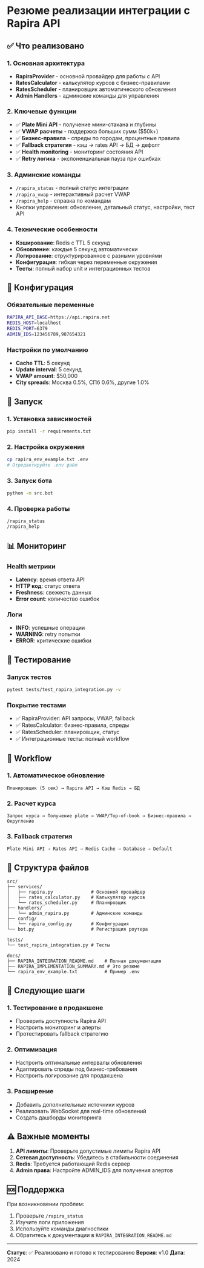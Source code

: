 # Резюме реализации интеграции с Rapira API

## ✅ Что реализовано

### 1. Основная архитектура
- **RapiraProvider** - основной провайдер для работы с API
- **RatesCalculator** - калькулятор курсов с бизнес-правилами
- **RatesScheduler** - планировщик автоматического обновления
- **Admin Handlers** - админские команды для управления

### 2. Ключевые функции
- ✅ **Plate Mini API** - получение мини-стакана и глубины
- ✅ **VWAP расчеты** - поддержка больших сумм ($50k+)
- ✅ **Бизнес-правила** - спреды по городам, процентные правила
- ✅ **Fallback стратегия** - кэш → rates API → БД → дефолт
- ✅ **Health monitoring** - мониторинг состояния API
- ✅ **Retry логика** - экспоненциальная пауза при ошибках

### 3. Админские команды
- `/rapira_status` - полный статус интеграции
- `/rapira_vwap` - интерактивный расчет VWAP
- `/rapira_help` - справка по командам
- Кнопки управления: обновление, детальный статус, настройки, тест API

### 4. Технические особенности
- **Кэширование**: Redis с TTL 5 секунд
- **Обновление**: каждые 5 секунд автоматически
- **Логирование**: структурированное с разными уровнями
- **Конфигурация**: гибкая через переменные окружения
- **Тесты**: полный набор unit и интеграционных тестов

## 🔧 Конфигурация

### Обязательные переменные
```bash
RAPIRA_API_BASE=https://api.rapira.net
REDIS_HOST=localhost
REDIS_PORT=6379
ADMIN_IDS=123456789,987654321
```

### Настройки по умолчанию
- **Cache TTL**: 5 секунд
- **Update interval**: 5 секунд
- **VWAP amount**: $50,000
- **City spreads**: Москва 0.5%, СПб 0.6%, другие 1.0%

## 🚀 Запуск

### 1. Установка зависимостей
```bash
pip install -r requirements.txt
```

### 2. Настройка окружения
```bash
cp rapira_env_example.txt .env
# Отредактируйте .env файл
```

### 3. Запуск бота
```bash
python -m src.bot
```

### 4. Проверка работы
```
/rapira_status
/rapira_help
```

## 📊 Мониторинг

### Health метрики
- **Latency**: время ответа API
- **HTTP код**: статус ответа
- **Freshness**: свежесть данных
- **Error count**: количество ошибок

### Логи
- **INFO**: успешные операции
- **WARNING**: retry попытки
- **ERROR**: критические ошибки

## 🧪 Тестирование

### Запуск тестов
```bash
pytest tests/test_rapira_integration.py -v
```

### Покрытие тестами
- ✅ RapiraProvider: API запросы, VWAP, fallback
- ✅ RatesCalculator: бизнес-правила, спреды
- ✅ RatesScheduler: планировщик, статус
- ✅ Интеграционные тесты: полный workflow

## 🔄 Workflow

### 1. Автоматическое обновление
```
Планировщик (5 сек) → Rapira API → Кэш Redis → БД
```

### 2. Расчет курса
```
Запрос курса → Получение plate → VWAP/Top-of-book → Бизнес-правила → Округление
```

### 3. Fallback стратегия
```
Plate Mini API → Rates API → Redis Cache → Database → Default
```

## 📁 Структура файлов

```
src/
├── services/
│   ├── rapira.py              # Основной провайдер
│   ├── rates_calculator.py    # Калькулятор курсов
│   └── rates_scheduler.py     # Планировщик
├── handlers/
│   └── admin_rapira.py        # Админские команды
├── config/
│   └── rapira_config.py       # Конфигурация
└── bot.py                     # Регистрация роутера

tests/
└── test_rapira_integration.py # Тесты

docs/
├── RAPIRA_INTEGRATION_README.md    # Полная документация
├── RAPIRA_IMPLEMENTATION_SUMMARY.md # Это резюме
└── rapira_env_example.txt          # Пример .env
```

## 🎯 Следующие шаги

### 1. Тестирование в продакшене
- Проверить доступность Rapira API
- Настроить мониторинг и алерты
- Протестировать fallback стратегию

### 2. Оптимизация
- Настроить оптимальные интервалы обновления
- Адаптировать спреды под бизнес-требования
- Настроить логирование для продакшена

### 3. Расширение
- Добавить дополнительные источники курсов
- Реализовать WebSocket для real-time обновлений
- Создать дашборды мониторинга

## ⚠️ Важные моменты

1. **API лимиты**: Проверьте допустимые лимиты Rapira API
2. **Сетевая доступность**: Убедитесь в стабильности соединения
3. **Redis**: Требуется работающий Redis сервер
4. **Admin права**: Настройте ADMIN_IDS для получения алертов

## 🆘 Поддержка

При возникновении проблем:
1. Проверьте `/rapira_status`
2. Изучите логи приложения
3. Используйте команды диагностики
4. Обратитесь к документации в `RAPIRA_INTEGRATION_README.md`

---

**Статус**: ✅ Реализовано и готово к тестированию
**Версия**: v1.0
**Дата**: 2024
